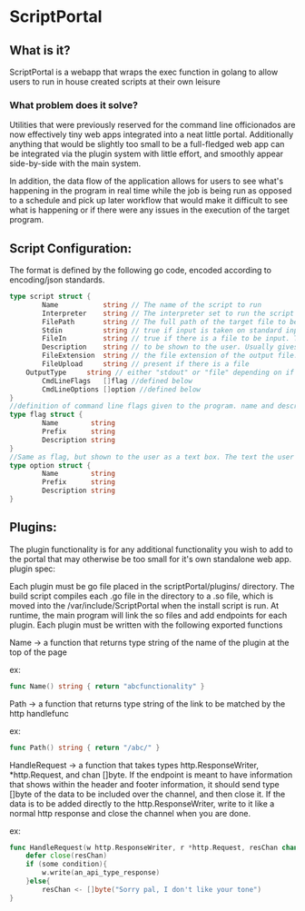 # ScriptPortal

## What is it?
ScriptPortal is a webapp that wraps the exec function in golang to allow users to run in house created scripts at their own leisure

### What problem does it solve?
Utilities that were previously reserved for the command line officionados are now effectively tiny web apps integrated into a neat little portal. Additionally anything that would be slightly too small to be a full-fledged web app can be integrated via the plugin system with little effort, and smoothly appear side-by-side with the main system.  

In addition, the data flow of the application allows for users to see what's happening in the program in real time while the job is being run as opposed to a schedule and pick up later workflow that would make it difficult to see what is happening or if there were any issues in the execution of the target program. 

## Script Configuration:
The format is defined by the following go code, encoded according to encoding/json standards. 
```go
type script struct {
        Name           string // The name of the script to run
        Interpreter    string // The interpreter set to run the script (optional if calling a binary file)
        FilePath       string // The full path of the target file to be run
        Stdin          string // true if input is taken on standard input. This will be accessed by the user as a text input box on the webpage for that script
        FileIn         string // true if there is a file to be input. The script must accept a -f flag followed by the path of the file to be input for FileIn to work properly. The name of the file uploaded will be changed to a randomly generated one and passed via -f argument to your script
        Description    string // to be shown to the user. Usually gives a short explanation of the inputs and outputs and why you may wish to run the script
        FileExtension  string // the file extension of the output file. There to set the mime type of the response. 
        FileUpload     string // present if there is a file 
	OutputType     string // either "stdout" or "file" depending on if the program writes to standard output(prefered) or in a file format that cannot be expressed via stdout
        CmdLineFlags   []flag //defined below
        CmdLineOptions []option //defined below
}
//definition of command line flags given to the program. name and description are shown to the user as well as a checkbox to indicate wether the option is there or not. prefix is the flag (including the dash) that is handed to the program as an argument
type flag struct {
        Name        string
        Prefix      string
        Description string
}
//Same as flag, but shown to the user as a text box. The text the user puts in is the next argument after the prefix argument when passed to the target script.
type option struct {
        Name        string
        Prefix      string
        Description string
}

```

## Plugins:
The plugin functionality is for any additional functionality you wish to add to the portal that may otherwise be too small for it's own standalone web app.
plugin spec:

Each plugin must be go file placed in the scriptPortal/plugins/ directory. The build script compiles each .go file in the directory to a .so file, which is moved into the /var/include/ScriptPortal when the install script is run. At runtime, the main program will link the so files and add endpoints for each plugin. Each plugin must be written with the following exported functions

Name -> a function that returns type string of the name of the plugin at the top of the page

ex: 
```go
func Name() string { return "abcfunctionality" }
```
Path -> a function that returns type string of the link to be matched by the http handlefunc

ex: 
```go	
func Path() string { return "/abc/" }
```
	
HandleRequest -> a function that takes types http.ResponseWriter, *http.Request, and chan []byte. If the endpoint is meant to have information that shows within the header and footer information, it should send type []byte of the data to be included over the channel, and then close it. If the data is to be added directly to the http.ResponseWriter, write to it like a normal http response and close the channel when you are done.

ex: 
```go
func HandleRequest(w http.ResponseWriter, r *http.Request, resChan chan []byte) {
	defer close(resChan)
	if (some condition){
		w.write(an_api_type_response)
	}else{
		resChan <- []byte("Sorry pal, I don't like your tone")
}
```
